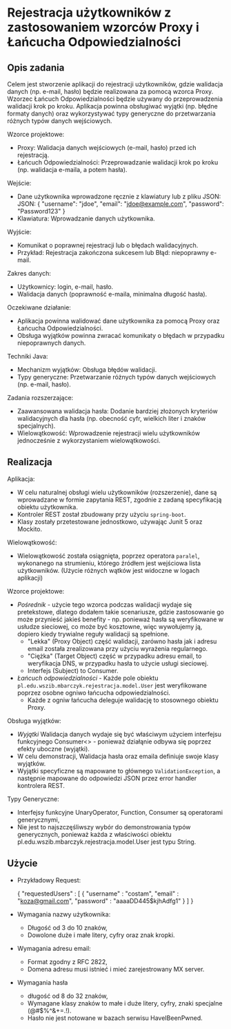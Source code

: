 # Rejestracja użytkowników z zastosowaniem wzorców Proxy i Łańcucha Odpowiedzialności

## Opis zadania
Celem jest stworzenie aplikacji do rejestracji użytkowników, gdzie walidacja danych (np. e-mail, hasło) będzie realizowana za pomocą wzorca Proxy. Wzorzec Łańcuch Odpowiedzialności będzie używany do przeprowadzenia walidacji krok po kroku. Aplikacja powinna obsługiwać wyjątki (np. błędne formaty danych) oraz wykorzystywać typy generyczne do przetwarzania różnych typów danych wejściowych.

Wzorce projektowe:
- Proxy: Walidacja danych wejściowych (e-mail, hasło) przed ich rejestracją.
- Łańcuch Odpowiedzialności: Przeprowadzanie walidacji krok po kroku (np. walidacja e-maila, a potem hasła).

Wejście:
- Dane użytkownika wprowadzone ręcznie z klawiatury lub z pliku JSON:
  JSON: { "username": "jdoe", "email": "jdoe@example.com", "password": "Password123" }
- Klawiatura: Wprowadzanie danych użytkownika.

Wyjście:
- Komunikat o poprawnej rejestracji lub o błędach walidacyjnych.
- Przykład: Rejestracja zakończona sukcesem lub Błąd: niepoprawny e-mail.

Zakres danych:
- Użytkownicy: login, e-mail, hasło.
- Walidacja danych (poprawność e-maila, minimalna długość hasła).

Oczekiwane działanie:
- Aplikacja powinna walidować dane użytkownika za pomocą Proxy oraz Łańcucha Odpowiedzialności.
- Obsługa wyjątków powinna zwracać komunikaty o błędach w przypadku niepoprawnych danych.

Techniki Java:
- Mechanizm wyjątków: Obsługa błędów walidacji.
- Typy generyczne: Przetwarzanie różnych typów danych wejściowych (np. e-mail, hasło).

Zadania rozszerzające:
- Zaawansowana walidacja hasła: Dodanie bardziej złożonych kryteriów walidacyjnych dla hasła (np. obecność cyfr, wielkich liter i znaków specjalnych).
- Wielowątkowość: Wprowadzenie rejestracji wielu użytkowników jednocześnie z wykorzystaniem wielowątkowości.

## Realizacja

Aplikacja:
- W celu naturalnej obsługi wielu użytkowników (rozszerzenie), dane są wprowadzane w formie zapytania REST, zgodnie z zadaną specyfikacją obiektu użytkownika.
- Kontroler REST został zbudowany przy użyciu `spring-boot`.
- Klasy zostały przetestowane jednostkowo, używając Junit 5 oraz Mockito.

Wielowątkowość:
- Wielowątkowość została osiągnięta, poprzez operatora `paralel`, wykonanego na strumieniu, którego źródłem jest wejściowa lista użytkowników.
  (Użycie różnych wątków jest widoczne w logach aplikacji)

Wzorce projektowe:
- *Pośrednik* - użycie tego wzorca podczas walidacji wydaje się pretekstowe, dlatego dodałem takie scenariusze, gdzie zastosowanie go może przynieść jakieś benefity - np. ponieważ hasła są weryfikowane w usłudze sieciowej,
co może być kosztowne, więc wywołujemy ją, dopiero kiedy trywialne reguły walidacji są spełnione. 
    - "Lekka" (Proxy Object) część walidacji, zarówno hasła jak i adresu email została zrealizowana przy użyciu wyrażenia regularnego.    
    - "Ciężka" (Target Object) część w przypadku adresu email, to weryfikacja DNS, w przypadku hasła to użycie usługi sieciowej. 
    - Interfejs (Subject) to Consumer<String>.
- *Łańcuch odpowiedzialności* - Każde pole obiektu `pl.edu.wszib.mbarczyk.rejestracja.model.User` jest weryfikowane poprzez osobne ogniwo łańcucha odpowiedzialności. 
    - Każde z ogniw łańcucha deleguje walidację to stosownego obiektu Proxy.

Obsługa wyjątków:
- *Wyjątki* Walidacja danych wydaje się być właściwym użyciem interfejsu funkcyjnego Consumer<> - ponieważ działąnie odbywa się poprzez efekty uboczne (wyjątki).
- W celu demonstracji, Walidacja hasła oraz emaila definiuje swoje klasy wyjątków.
- Wyjątki specyficzne są mapowane to głównego `ValidationException`, a następnie mapowane do odpowiedzi JSON przez error handler kontrolera REST. 

Typy Generyczne:
- Interfejsy funkcyjne UnaryOperator, Function, Consumer są operatorami generycznymi,
- Nie jest to najszczęśliwszy wybór do demonstrowania typów generycznych, ponieważ każda z właściwości obiektu pl.edu.wszib.mbarczyk.rejestracja.model.User jest typu String. 

## Użycie

- Przykładowy Request:

    {
      "requestedUsers" : [
        {
          "username" : "costam",
          "email" : "koza@gmail.com",
          "password" : "aaaaDD445$kjhAdfg1"
        }
      ]
    }

- Wymagania nazwy użytkownika:
  - Długość od 3 do 10 znaków,
  - Dowolone duże i małe litery, cyfry oraz znak kropki.
- Wymagania adresu email:
  - Format zgodny z RFC 2822,
  - Domena adresu musi istnieć i mieć zarejestrowany MX server.
- Wymagania hasła
  - długość od 8 do 32 znaków,
  - Wymagane klasy znaków to małe i duże litery, cyfry, znaki specjalne (@#$%^&+=.!).
  - Hasło nie jest notowane w bazach serwisu HaveIBeenPwned. 
